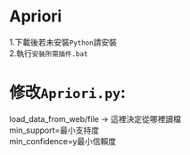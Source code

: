 # Apriori
1.下載後若未安裝`Python`請安裝<br>
2.執行`安裝所需插件.bat`<br>
# 修改`Apriori.py`:<br>
load_data_from_web/file -> 這裡決定從哪裡讀檔<br>
min_support=最小支持度<br>
min_confidence=y最小信賴度<br>
